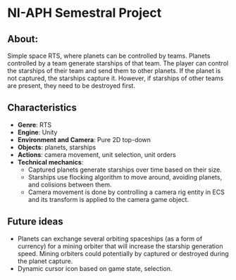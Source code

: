 # NI-APH Semestral Project

## About:
Simple space RTS, where planets can be controlled by teams. Planets controlled by a team generate starships of that team. The player can control the starships of their team and send them to other planets. If the planet is not captured, the starships capture it. However, if starships of other teams are present, they need to be destroyed first. 

## Characteristics
- **Genre**: RTS
- **Engine**: Unity
- **Environment and Camera**: Pure 2D top-down
- **Objects**: planets, starships
- **Actions**: camera movement, unit selection, unit orders
- **Technical mechanics**:
    - Captured planets generate starships over time based on their size.
    - Starships use flocking algorithm to move around, avoiding planets, and colisions between them.
    - Camera movement is done by controlling a camera rig entity in ECS and its transform is applied to the camera game object.

## Future ideas
- Planets can exchange several orbiting spaceships (as a form of currency) for a mining orbiter that will increase the starship generation speed. Mining orbiters could potentially by captured or destroyed during the planet capture.
- Dynamic cursor icon based on game state, selection.